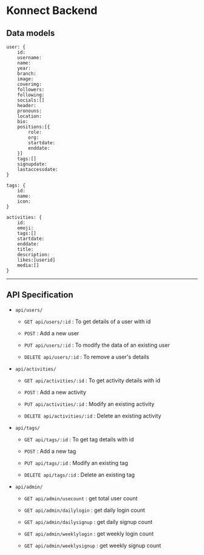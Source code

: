 # Konnect Backend

## Data models

```
user: {
    id:
    username:
    name:
    year:
    branch:
    image:
    coverimg:
    followers:
    following:
    socials:[]
    header:
    pronouns:
    location:
    bio:
    positions:[{
        role:
        org:
        startdate:
        enddate:
    }]
    tags:[]
    signupdate:
    lastaccessdate:
}
```

```
tags: {
    id:
    name:
    icon:
}
```

```
activities: {
    id:
    emoji:
    tags:[]
    startdate:
    enddate:
    title:
    description:
    likes:[userid]
    media:[]
}
```

---

## API Specification
  
- `api/users/`
  
  - `GET api/users/:id` : To get details of a user with id
    
  - `POST` : Add a new user
    
  - `PUT api/users/:id` : To modify the data of an existing user
    
  - `DELETE api/users/:id` : To remove a user's details
    
- `api/activities/`
  
  - `GET api/activities/:id` : To get activity details with id
    
  - `POST` : Add a new activity
    
  - `PUT api/activities/:id` : Modify an existing activity
    
  - `DELETE api/activities/:id` : Delete an existing activity
    
- `api/tags/`
  
  - `GET api/tags/:id` : To get tag details with id
    
  - `POST` : Add a new tag
    
  - `PUT api/tags/:id` : Modify an existing tag
    
  - `DELETE api/tags/:id` : Delete an existing tag
    
- `api/admin/`
  
  - `GET api/admin/usecount` : get total user count
    
  - `GET api/admin/dailylogin` : get daily login count
    
  - `GET api/admin/dailysignup` : get daily signup count
    
  - `GET api/admin/weeklylogin` : get weekly login count
    
  - `GET api/admin/weeklysignup` : get weekly signup count
